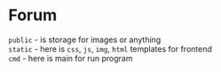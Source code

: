 # Forum
`public` - is storage for images or anything <br>
`static` - here is `css`, `js`, `img`, `html` templates for frontend<br>
`cmd` - here is main for run program